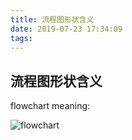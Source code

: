 ```yaml
---
title: 流程图形状含义
date: 2019-07-23 17:34:09
tags:
---
```


## 流程图形状含义

flowchart meaning:

![flowchart](flowchart.png)
